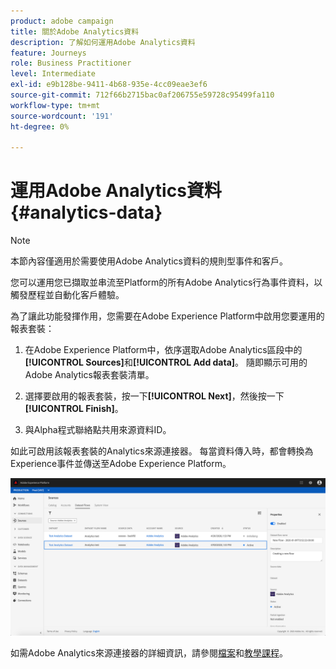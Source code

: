 ```yaml
---
product: adobe campaign
title: 關於Adobe Analytics資料
description: 了解如何運用Adobe Analytics資料
feature: Journeys
role: Business Practitioner
level: Intermediate
exl-id: e9b128be-9411-4b68-935e-4cc09eae3ef6
source-git-commit: 712f66b2715bac0af206755e59728c95499fa110
workflow-type: tm+mt
source-wordcount: '191'
ht-degree: 0%

---
```


# 運用Adobe Analytics資料{#analytics-data}

>[!NOTE]
>
>本節內容僅適用於需要使用Adobe Analytics資料的規則型事件和客戶。

您可以運用您已擷取並串流至Platform的所有Adobe Analytics行為事件資料，以觸發歷程並自動化客戶體驗。

為了讓此功能發揮作用，您需要在Adobe Experience Platform中啟用您要運用的報表套裝：

1. 在Adobe Experience Platform中，依序選取Adobe Analytics區段中的&#x200B;**[!UICONTROL Sources]**&#x200B;和&#x200B;**[!UICONTROL Add data]**。 隨即顯示可用的Adobe Analytics報表套裝清單。

1. 選擇要啟用的報表套裝，按一下&#x200B;**[!UICONTROL Next]**，然後按一下&#x200B;**[!UICONTROL Finish]**。

1. 與Alpha程式聯絡點共用來源資料ID。

如此可啟用該報表套裝的Analytics來源連接器。 每當資料傳入時，都會轉換為Experience事件並傳送至Adobe Experience Platform。

![](../assets/alpha-event9.png)

如需Adobe Analytics來源連接器的詳細資訊，請參閱[檔案](https://docs.adobe.com/help/en/experience-platform/sources/connectors/adobe-applications/analytics.html)和[教學課程](https://docs.adobe.com/content/help/en/experience-platform/sources/ui-tutorials/create/adobe-applications/analytics.html)。
